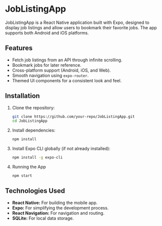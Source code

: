 # JobListingApp

JobListingApp is a React Native application built with Expo, designed to display job listings and allow users to bookmark their favorite jobs. The app supports both Android and iOS platforms.

## Features

- Fetch job listings from an API through infinite scrolling.
- Bookmark jobs for later reference.
- Cross-platform support (Android, iOS, and Web).
- Smooth navigation using `expo-router`.
- Themed UI components for a consistent look and feel.

## Installation

1. Clone the repository:
   ```sh
   git clone https://github.com/your-repo/JobListingApp.git
   cd JobListingApp
   ```
2. Install dependencies:
   ```sh
   npm install
   ```
3. Install Expo CLI globally (if not already installed):

   ```sh
   npm install -g expo-cli
   ```

4. Running the App
   ```sh
   npm start
   ```

## Technologies Used

- **React Native:** For building the mobile app.
- **Expo:** For simplifying the development process.
- **React Navigation:** For navigation and routing.
- **SQLite:** For local data storage.
